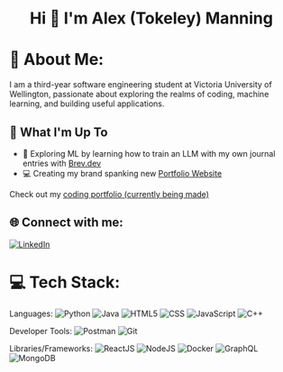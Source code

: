 <h1 align="center">Hi 👋 I'm Alex (Tokeley) Manning</h1>

# 💫 About Me:
I am a third-year software engineering student at Victoria University of Wellington, passionate about exploring the realms of coding, machine learning, and building useful applications.

## 🚀 What I'm Up To

- 🤖 Exploring ML by learning how to train an LLM with my own journal entries with [Brev.dev](brev.dev)
- 💻 Creating my brand spanking new [Portfolio Website]([https://github.com/Tokeley/the-zen-zone-client](https://portfolio-website-green-tau.vercel.app/))

Check out my [coding portfolio (currently being made)](https://github.com/Tokeley/portfolio-website)

## 🌐 Connect with me:
[![LinkedIn](https://img.shields.io/badge/LinkedIn-%230077B5.svg?style=for-the-badge&logo=linkedin&logoColor=white)](https://www.linkedin.com/in/alex-manning-7993ab231/)

# 💻 Tech Stack:
Languages: 
![Python](https://img.shields.io/badge/python-%233776AB.svg?style=for-the-badge&logo=python&logoColor=white) 
![Java](https://img.shields.io/badge/java-%23ED8B00.svg?style=for-the-badge&logo=java&logoColor=white) 
![HTML5](https://img.shields.io/badge/html5-%23E34F26.svg?style=for-the-badge&logo=html5&logoColor=white) 
![CSS](https://img.shields.io/badge/css-%231572B6.svg?style=for-the-badge&logo=css3&logoColor=white) 
![JavaScript](https://img.shields.io/badge/javascript-%23323330.svg?style=for-the-badge&logo=javascript&logoColor=%23F7DF1E) 
![C++](https://img.shields.io/badge/c++-%2300599C.svg?style=for-the-badge&logo=c%2B%2B&logoColor=white)

Developer Tools: 
![Postman](https://img.shields.io/badge/Postman-FF6C37?style=for-the-badge&logo=postman&logoColor=white) 
![Git](https://img.shields.io/badge/git-%23F05033.svg?style=for-the-badge&logo=git&logoColor=white)

Libraries/Frameworks: 
![ReactJS](https://img.shields.io/badge/react-%2320232a.svg?style=for-the-badge&logo=react&logoColor=%2361DAFB) 
![NodeJS](https://img.shields.io/badge/node.js-6DA55F?style=for-the-badge&logo=node.js&logoColor=white) 
![Docker](https://img.shields.io/badge/docker-%230db7ed.svg?style=for-the-badge&logo=docker&logoColor=white) 
![GraphQL](https://img.shields.io/badge/GraphQL-%2320232a.svg?style=for-the-badge&logo=graphql&logoColor=purple)
![MongoDB](https://img.shields.io/badge/MongoDB-%7FFFD4.svg?style=for-the-badge&logo=mongodb&logoColor=white)
